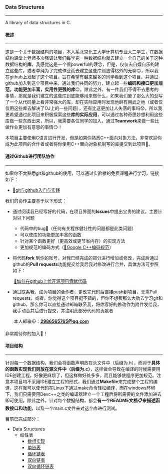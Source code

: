 ### Data Structures

-------------------

A library of data structures in C.

####  概述

------

这是一个关于数据结构的项目，本人系北京化工大学计算机专业大二学生，在数据结构课堂上老师多次强调让我们每学完一种数据结构就去建立一个自己的关于这种数据结构的**库**，我感觉这是一个很powerful的理念，但是，仅仅去自娱自乐的建立这些库，或者单纯为了完成作业而去建立这些库则显得格外的无聊🙃，所以我在github上发起了这个项目。旨在希望有越来越多的同学看到这个项目，并通过github加入到这个项目中来，通过我们共同的努力，建立起一些**编码和接口更加规范，功能更加丰富，实用性更强的库**😉。除此之外，有一件我们不得不去思考的事情，那就是我们建立的这些库到底能够用来做什么，如果我们废了那么大的劲写了一个从代码量上看非常强大的库，却在实际应用时发现他鲜有用武之地（或者仅仅用这些库去解决了OJ上的一些问题），还有比这更加让人失落的事吗😟，所以我更希望通过此项目来积极探索这些**库的实际应用**，可以通过各种奇思妙想利用这些库做一些东西出来，所以，我需要各位同学的加入，通过**Teamwork**来做一些比做作业更加有意思的事情😏！

本项目主要使用C语言进行开发，但是如果你熟悉C++面向对象方法，非常欢迎你成为此项目的合作者或者将你使用C++面向对象机制写的库提交到此项目🌹。

#### 通过Github进行团队协作

--------------

如果你不太熟悉git和github的使用，可以通过实验楼的免费课程进行学习，链接如下：

+ [🔗git与github入门与实践](https://www.lanqiao.cn/courses/1035)

我们的协作主要基于以下形式：

+ 通过阅读我已经写好的代码，在项目界面的**Issues**中提出宝贵的建议，主要针对以下问题
  - 代码中的bug🐞（任何有关程序健壮性的问题都是此类问题）
  - 可以使库的功能更加丰富的函数
  - 针对某个函数更好（更高效或更节省内存）的实现方法
  - 更加规范的编码方式（[🔗Google C++编码规范](https://zh-google-styleguide.readthedocs.io/en/latest/google-cpp-styleguide/contents/)）

+ 将代码**fork** 到你的账号，对我已经完成的部分进行增加或修改，完成后通过github的**Pull requests**功能提交给我后我对修改进行合并，具体方法可参照如下：

  ​      [🔗如何在github上给开源项目贡献代码](https://www.zhihu.com/question/39721968)

+ 通过联系我，成为项目的合作者，更改完代码后直接push到项目，无需Pull requests，或者，你觉得这个项目挺不错的，但你不想费那么大劲去学习git和github，那么你可以直接通过邮箱联系我，将你写好的修改作为附件发给我，我手动合并后进行提交，并注明此部分代码的贡献者

  ​       本人邮箱📪：**2986565765@qq.com**

非常期待你的加入👊！

#### 项目结构

----------

针对每一个数据结构，我们会将函数声明放在头文件中（后缀为.h），而对于**具体的函数实现我们则放在源文件中（后缀为.c）**，这样做会导致在编译的时候需要用IDE创建工程，好像更麻烦了，但这样做好处多多，而且能够使程序更加规范。注意本项目均不采用IDE建立工程的形式，我们通过**Makefile**来完成整个工程的编译，这样就可以使代码在Linux下通过make命令轻松编译，而在windows环境下，我们只需要用Devc++之类的编译器建立一个工程后将所需要的文件添加进去即可使用。除此之外，针对每个数据结构，都会**有一个README文档📋来描述函数接口和功能**，以及一个main.c文件来对这个库进行测试。

目前已完成部分：

+ Data Structures
  + 线性表
    + [数组实现](https://github.com/JohnSmithGeek-coder/Data-Structures/tree/main/lists/ArrayList)
    + [单链表](lists\SinglyLinkedList\README.md)
    + [循环链表](lists\CyclicLinkedList\README.md)
    + [双向链表](lists\DoublyLinkedList\README.md)
    + [双向循环链表](lists\DoublyCyclicLinkedList\README.md)


